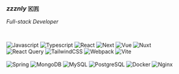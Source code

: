 ### <i>zzznly</i> 🇰🇷
<i>Full-stack Developer</i>

<br/>

![Javascript](https://img.shields.io/badge/JavaScript-%2320232a?style=flat&logo=JavaScript&logoColor=F7DF1E)
![Typescript](https://img.shields.io/badge/TypeScript-%2320232a?style=flat&logo=TypeScript&logoColor=3178C6)
![React](https://img.shields.io/badge/React-%2320232a.svg?style=flat&logo=React&logoColor=%2361DAFB)
![Next](https://img.shields.io/badge/Next.js-%2320232a.svg?style=flat&logo=Next.js&logoColor=%fff)
![Vue](https://img.shields.io/badge/-Vue.js-%2320232a.svg?style=flat&logo=vuedotjs)
![Nuxt](https://img.shields.io/badge/-Nuxt.js-%2320232a.svg?style=flat&logo=nuxt)
<br/>
![React Query](https://img.shields.io/badge/-Tailwind%20CSS-%2320232a.svg?style=flat&logo=tailwindcss&logoColor=06B6D4)
![TailwindCSS](https://img.shields.io/badge/-React%20Query-%2320232a.svg?style=flat&logo=react%20query&logoColor=FF4154)
![Webpack](https://img.shields.io/badge/Webpack-%2320232a.svg?style=flat&logo=webpack&logoColor=8DD6F9)
![Vite](https://img.shields.io/badge/Vite-%2320232a.svg?style=flat&logo=vite&logoColor=646CFF)
<br/>
<br/>
![Spring](https://img.shields.io/badge/Spring-%2320232a.svg?style=flat&logo=spring&logoColor=#6DB33F)
![MongoDB](https://img.shields.io/badge/MongoDB-%2320232a.svg?style=flat&logo=mongodb&logoColor=#6DB33F)
![MySQL](https://img.shields.io/badge/MySQL-%2320232a.svg?style=flat&logo=mysql&logoColor=#6DB33F)
![PostgreSQL](https://img.shields.io/badge/PostgreSQL-%2320232a.svg?style=flat&logo=postgresql&logoColor=#6DB33F)
![Docker](https://img.shields.io/badge/Docker-%2320232a.svg?style=flat&logo=docker&logoColor=#2496ED)
![Nginx](https://img.shields.io/badge/Nginx-%2320232a.svg?style=flat&logo=nginx&logoColor=#009639)
